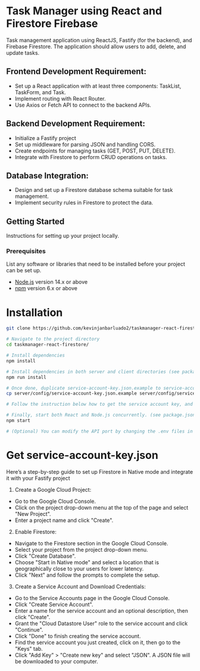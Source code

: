 # Task Manager using React and Firestore Firebase

Task management application using ReactJS,
Fastify (for the backend), and Firebase Firestore. The application should allow users to
add, delete, and update tasks.

## Frontend Development Requirement:
- Set up a React application with at least three components: TaskList, TaskForm,
and Task.
- Implement routing with React Router.
- Use Axios or Fetch API to connect to the backend APIs.

## Backend Development Requirement:
- Initialize a Fastify project
- Set up middleware for parsing JSON and handling CORS.
- Create endpoints for managing tasks (GET, POST, PUT, DELETE).
- Integrate with Firestore to perform CRUD operations on tasks.

## Database Integration:
- Design and set up a Firestore database schema suitable for task management.
- Implement security rules in Firestore to protect the data.

## Getting Started

Instructions for setting up your project locally.

### Prerequisites

List any software or libraries that need to be installed before your project can be set up.

- [Node.js](https://nodejs.org/) version 14.x or above
- [npm](https://www.npmjs.com/) version 6.x or above

# Installation
```sh
git clone https://github.com/kevinjanbarluado2/taskmanager-react-firestore

# Navigate to the project directory
cd taskmanager-react-firestore/

# Install dependencies
npm install

# Install dependencies in both server and client directories (see package.json to see scripts)
npm run install

# Once done, duplicate service-account-key.json.example to service-account-key.json
cp server/config/service-account-key.json.example server/config/service-account-key.json

# Follow the instruction below how to get the service account key, and overwrite 'server/config/service-account-key.json' file

# Finally, start both React and Node.js concurrently. (see package.json to see scripts)
npm start

# (Optional) You can modify the API port by changing the .env files in both the server and client directories. The default port is 3001.
```

# Get service-account-key.json
Here’s a step-by-step guide to set up Firestore in Native mode and integrate it with your Fastify project

1. Create a Google Cloud Project:
- Go to the Google Cloud Console.
- Click on the project drop-down menu at the top of the page and select "New Project".
- Enter a project name and click "Create".

2. Enable Firestore:
- Navigate to the Firestore section in the Google Cloud Console.
- Select your project from the project drop-down menu.
- Click "Create Database".
- Choose "Start in Native mode" and select a location that is geographically close to your users for lower latency.
- Click "Next" and follow the prompts to complete the setup.

3. Create a Service Account and Download Credentials:
- Go to the Service Accounts page in the Google Cloud Console.
- Click "Create Service Account".
- Enter a name for the service account and an optional description, then click "Create".
- Grant the "Cloud Datastore User" role to the service account and click "Continue".
- Click "Done" to finish creating the service account.
- Find the service account you just created, click on it, then go to the "Keys" tab.
- Click "Add Key" > "Create new key" and select "JSON". A JSON file will be downloaded to your computer.
